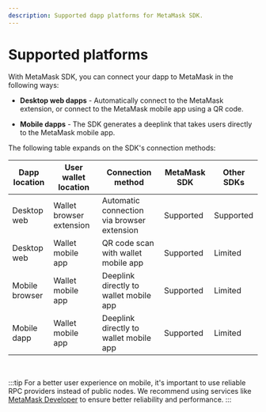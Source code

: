 ```yaml
---
description: Supported dapp platforms for MetaMask SDK.
---
```


# Supported platforms

With MetaMask SDK, you can connect your dapp to MetaMask in the following ways:

- **Desktop web dapps** - Automatically connect to the MetaMask extension, or connect to the MetaMask mobile app using a QR code.

- **Mobile dapps** - The SDK generates a deeplink that takes users directly to the MetaMask mobile app.

The following table expands on the SDK's connection methods:

| Dapp location | User wallet location | Connection method | MetaMask SDK | Other SDKs |
|---------------|-------------|------------------|--------------------------|--------------------------|
| Desktop web | Wallet browser extension | Automatic connection via browser extension | Supported | Supported |
| Desktop web | Wallet mobile app | QR code scan with wallet mobile app | Supported | Limited |
| Mobile browser | Wallet mobile app | Deeplink directly to wallet mobile app | Supported | Limited |
| Mobile dapp | Wallet mobile app | Deeplink directly to wallet mobile app | Supported | Limited |

<br />

:::tip 
For a better user experience on mobile, it's important to use reliable RPC providers instead of public nodes.
We recommend using services like [MetaMask Developer](https://developer.metamask.io/) to ensure better reliability and performance.
:::
